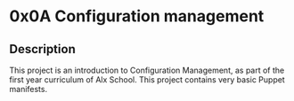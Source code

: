 # 0x0A Configuration management

## Description
This project is an introduction to Configuration Management, as part of the first year curriculum of Alx School.
This project contains very basic Puppet manifests.
